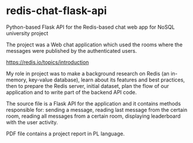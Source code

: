 # redis-chat-flask-api
Python-based Flask API for the Redis-based chat web app for NoSQL university project

The project was a Web chat application which used the rooms where the messages were published by the authenticated users.

https://redis.io/topics/introduction

My role in project was to make a background research on Redis (an in-memory, key-value database), learn about its features and best practices, 
then to prepare the Redis server, initial dataset, plan the flow of our application and to write part of the backend API code.

The source file is a Flask API for the application and it contains methods responsible for: 
sending a message, reading last message from the certain room, reading all messages from a certain room,
displaying leaderboard with the user activity.

PDF file contains a project report in PL language.
